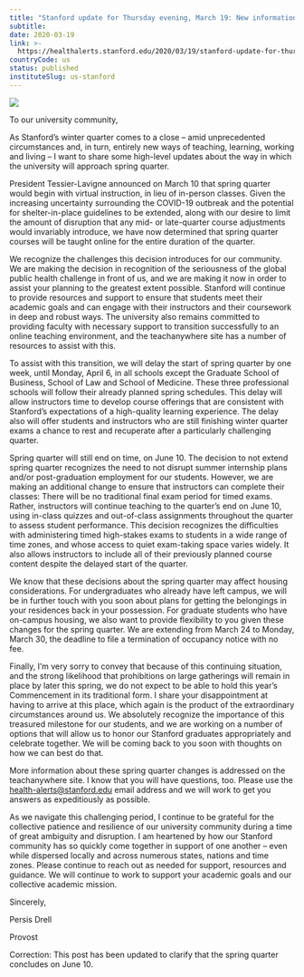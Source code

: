 ```yaml
---
title: "Stanford update for Thursday evening, March 19: New information on spring quarter"
subtitle: 
date: 2020-03-19
link: >-
  https://healthalerts.stanford.edu/2020/03/19/stanford-update-for-thursday-evening-march-19-new-information-on-spring-quarter/
countryCode: us
status: published
instituteSlug: us-stanford
---
```

![](https://healthalerts.stanford.edu/wp-content/uploads/sites/10/2020/03/Provost.jpg)

To our university community,

As Stanford’s winter quarter comes to a close – amid unprecedented circumstances and, in turn, entirely new ways of teaching, learning, working and living – I want to share some high-level updates about the way in which the university will approach spring quarter.

President Tessier-Lavigne announced on March 10 that spring quarter would begin with virtual instruction, in lieu of in-person classes. Given the increasing uncertainty surrounding the COVID-19 outbreak and the potential for shelter-in-place guidelines to be extended, along with our desire to limit the amount of disruption that any mid- or late-quarter course adjustments would invariably introduce, we have now determined that spring quarter courses will be taught online for the entire duration of the quarter.

We recognize the challenges this decision introduces for our community. We are making the decision in recognition of the seriousness of the global public health challenge in front of us, and we are making it now in order to assist your planning to the greatest extent possible. Stanford will continue to provide resources and support to ensure that students meet their academic goals and can engage with their instructors and their coursework in deep and robust ways. The university also remains committed to providing faculty with necessary support to transition successfully to an online teaching environment, and the teachanywhere site has a number of resources to assist with this.

To assist with this transition, we will delay the start of spring quarter by one week, until Monday, April 6, in all schools except the Graduate School of Business, School of Law and School of Medicine. These three professional schools will follow their already planned spring schedules. This delay will allow instructors time to develop course offerings that are consistent with Stanford’s expectations of a high-quality learning experience. The delay also will offer students and instructors who are still finishing winter quarter exams a chance to rest and recuperate after a particularly challenging quarter.

Spring quarter will still end on time, on June 10. The decision to not extend spring quarter recognizes the need to not disrupt summer internship plans and/or post-graduation employment for our students. However, we are making an additional change to ensure that instructors can complete their classes: There will be no traditional final exam period for timed exams. Rather, instructors will continue teaching to the quarter’s end on June 10, using in-class quizzes and out-of-class assignments throughout the quarter to assess student performance. This decision recognizes the difficulties with administering timed high-stakes exams to students in a wide range of time zones, and whose access to quiet exam-taking space varies widely. It also allows instructors to include all of their previously planned course content despite the delayed start of the quarter.

We know that these decisions about the spring quarter may affect housing considerations. For undergraduates who already have left campus, we will be in further touch with you soon about plans for getting the belongings in your residences back in your possession. For graduate students who have on-campus housing, we also want to provide flexibility to you given these changes for the spring quarter. We are extending from March 24 to Monday, March 30, the deadline to file a termination of occupancy notice with no fee.

Finally, I’m very sorry to convey that because of this continuing situation, and the strong likelihood that prohibitions on large gatherings will remain in place by later this spring, we do not expect to be able to hold this year’s Commencement in its traditional form. I share your disappointment at having to arrive at this place, which again is the product of the extraordinary circumstances around us. We absolutely recognize the importance of this treasured milestone for our students, and we are working on a number of options that will allow us to honor our Stanford graduates appropriately and celebrate together. We will be coming back to you soon with thoughts on how we can best do that.

More information about these spring quarter changes is addressed on the teachanywhere site. I know that you will have questions, too. Please use the health-alerts@stanford.edu email address and we will work to get you answers as expeditiously as possible.

As we navigate this challenging period, I continue to be grateful for the collective patience and resilience of our university community during a time of great ambiguity and disruption. I am heartened by how our Stanford community has so quickly come together in support of one another – even while dispersed locally and across numerous states, nations and time zones. Please continue to reach out as needed for support, resources and guidance. We will continue to work to support your academic goals and our collective academic mission.

Sincerely,

Persis Drell

Provost

Correction: This post has been updated to clarify that the spring quarter concludes on June 10.